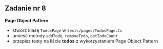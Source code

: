<!-- _class: time20 -->

## Zadanie nr 8

**Page Object Pattern**

- stwórz klasę `TodosPage` w `tests/pages/TodosPage.ts`
- umieść metody `addTodo`, `removeTodo`, `getTodoCount`
- przepisz testy na liście **todos** z wykorzystaniem Page Object Pattern
